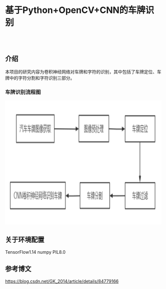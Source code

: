 # 基于Python+OpenCV+CNN的车牌识别
<br><br>
## 介绍
本项目的研究内容为卷积神经网络对车牌和字符的识别，其中包括了车牌定位、车牌中的字符分割和字符识别三部分。
### 车牌识别流程图
<img src="https://github.com/qiaowanyue/CarPlateIdentity/raw/master/cloudImage/avatar1.png" width="600" height="400" alt="描述语言，写什么都不会显示出来"/>

## 关于环境配置
TensorFlow1.14
numpy
PIL8.0

## 参考博文
https://blog.csdn.net/GK_2014/article/details/84779166
